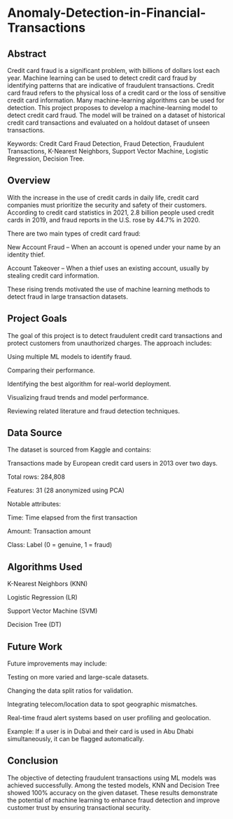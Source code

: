 # Anomaly-Detection-in-Financial-Transactions

## Abstract
Credit card fraud is a significant problem, with billions of dollars lost each year. Machine learning can be used to detect credit card fraud by identifying patterns that are indicative of fraudulent transactions. Credit card fraud refers to the physical loss of a credit card or the loss of sensitive credit card information. Many machine-learning algorithms can be used for detection. This project proposes to develop a machine-learning model to detect credit card fraud. The model will be trained on a dataset of historical credit card transactions and evaluated on a holdout dataset of unseen transactions.

Keywords: Credit Card Fraud Detection, Fraud Detection, Fraudulent Transactions, K-Nearest Neighbors, Support Vector Machine, Logistic Regression, Decision Tree.

## Overview
With the increase in the use of credit cards in daily life, credit card companies must prioritize the security and safety of their customers. According to credit card statistics in 2021, 2.8 billion people used credit cards in 2019, and fraud reports in the U.S. rose by 44.7% in 2020.

There are two main types of credit card fraud:

New Account Fraud – When an account is opened under your name by an identity thief.

Account Takeover – When a thief uses an existing account, usually by stealing credit card information.

These rising trends motivated the use of machine learning methods to detect fraud in large transaction datasets.

## Project Goals
The goal of this project is to detect fraudulent credit card transactions and protect customers from unauthorized charges. The approach includes:

Using multiple ML models to identify fraud.

Comparing their performance.

Identifying the best algorithm for real-world deployment.

Visualizing fraud trends and model performance.

Reviewing related literature and fraud detection techniques.

## Data Source
The dataset is sourced from Kaggle and contains:

Transactions made by European credit card users in 2013 over two days.

Total rows: 284,808

Features: 31 (28 anonymized using PCA)

Notable attributes:

Time: Time elapsed from the first transaction

Amount: Transaction amount

Class: Label (0 = genuine, 1 = fraud)

## Algorithms Used
K-Nearest Neighbors (KNN)

Logistic Regression (LR)

Support Vector Machine (SVM)

Decision Tree (DT)

## Future Work
Future improvements may include:

Testing on more varied and large-scale datasets.

Changing the data split ratios for validation.

Integrating telecom/location data to spot geographic mismatches.

Real-time fraud alert systems based on user profiling and geolocation.

Example: If a user is in Dubai and their card is used in Abu Dhabi simultaneously, it can be flagged automatically.

## Conclusion
The objective of detecting fraudulent transactions using ML models was achieved successfully. Among the tested models, KNN and Decision Tree showed 100% accuracy on the given dataset. These results demonstrate the potential of machine learning to enhance fraud detection and improve customer trust by ensuring transactional security.
